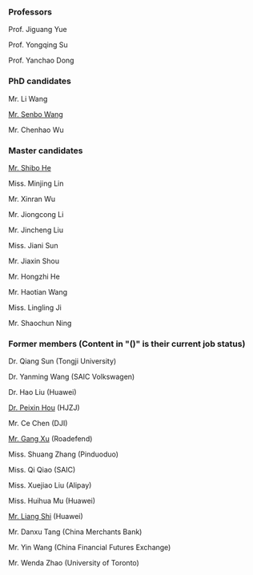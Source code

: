 ### Professors

Prof. Jiguang Yue

Prof. Yongqing Su

Prof. Yanchao Dong

### PhD candidates

Mr. Li Wang

[Mr. Senbo Wang](https://github.com/WsbPro)

Mr. Chenhao Wu

### Master candidates

[Mr. Shibo He](https://github.com/heshibo1994)

Miss. Minjing Lin

Mr. Xinran Wu

Mr. Jiongcong Li

Mr. Jincheng Liu

Miss. Jiani Sun 

Mr. Jiaxin Shou

Mr. Hongzhi He

Mr. Haotian Wang

Miss. Lingling Ji

Mr. Shaochun Ning


### Former members (Content in "()" is their current job status)

Dr. Qiang Sun (Tongji University)

Dr. Yanming Wang (SAIC Volkswagen)

Dr. Hao Liu (Huawei)

[Dr. Peixin Hou](https://marquistj13.github.io/MyBlog/) (HJZJ)

Mr. Ce Chen (DJI)

[Mr. Gang Xu](https://xugang.ink/) (Roadefend)

Miss. Shuang Zhang (Pinduoduo)

Miss. Qi Qiao (SAIC)

Miss. Xuejiao Liu (Alipay)

Miss. Huihua Mu (Huawei)

[Mr. Liang Shi](https://github.com/VectorSL) (Huawei)

Mr. Danxu Tang (China Merchants Bank)

Mr. Yin Wang (China Financial Futures Exchange)

Mr. Wenda Zhao (University of Toronto)